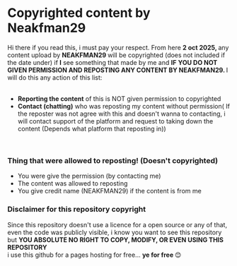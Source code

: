 <h1 style="text-align: left;">Copyrighted content by Neakfman29</h1>

<div>
  Hi there if you read this, i must pay your respect. From here <b>2 oct 2025, </b>any content upload by <b>NEAKFMAN29 </b>will be copyrighted (does not included if the date under) if <b>I</b> see something that made by me and&nbsp;<b>IF</b>&nbsp;<b>YOU DO NOT GIVEN PERMISSION AND REPOSTING ANY CONTENT BY NEAKFMAN29. </b>I will do this any action of this list:
</div>

<div><br /></div>

<div>
  <ul style="text-align: left;">
    <li><b>Reporting the content</b> of this is NOT given permission to copyrighted</li>
    <li><b>Contact (chatting)</b> who was reposting my content without permission( If the reposter was not agree with this and doesn't wanna to contacting, i will contact support of the platform and request to taking down the content (Depends what platform that reposting in))</li>
  </ul>
  <div><br /></div>
</div>

<h3 style="text-align: left;">Thing that were allowed to reposting! (Doesn't copyrighted)</h3>

<div>
  <ul style="text-align: left;">
    <li>You were give the permission (by contacting me)</li>
    <li>The content was allowed to reposting</li>
    <li>You give credit name (NEAKFMAN29) if the content is from me</li>
  </ul>
</div>

<h3 style="text-align: left;">Disclaimer for this repository copyright</h3>

<div>Since this repository doesn't use a licence for a open source or any of that, even the code was publicly visible, i know you want to see this repository but <b>YOU ABSOLUTE NO RIGHT TO COPY, MODIFY, OR EVEN USING THIS REPOSITORY</b></div>
<div>i use this github for a pages hosting for free... <b>ye for free </b>😊</div>
